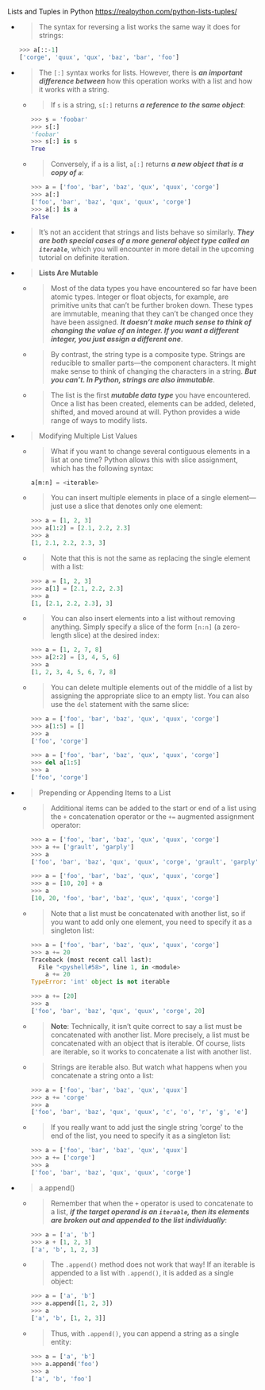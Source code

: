 
Lists and Tuples in Python https://realpython.com/python-lists-tuples/
- > The syntax for reversing a list works the same way it does for strings:
  ```py
  >>> a[::-1]
  ['corge', 'quux', 'qux', 'baz', 'bar', 'foo']
  ```
- > The `[:]` syntax works for lists. However, there is ***an important difference between*** how this operation works with a list and how it works with a string.
  * > If `s` is a string, `s[:]` returns ***a reference to the same object***:
    ```py
    >>> s = 'foobar'
    >>> s[:]
    'foobar'
    >>> s[:] is s
    True
    ```
  * > Conversely, if `a` is a list, `a[:]` returns ***a new object that is a copy of `a`***:
    ```py
    >>> a = ['foo', 'bar', 'baz', 'qux', 'quux', 'corge']
    >>> a[:]
    ['foo', 'bar', 'baz', 'qux', 'quux', 'corge']
    >>> a[:] is a
    False
    ```
- > It’s not an accident that strings and lists behave so similarly. ***They are both special cases of a more general object type called an `iterable`***, which you will encounter in more detail in the upcoming tutorial on definite iteration.
- > **Lists Are Mutable**
  * > Most of the data types you have encountered so far have been atomic types. Integer or float objects, for example, are primitive units that can’t be further broken down. These types are immutable, meaning that they can’t be changed once they have been assigned. ***It doesn’t make much sense to think of changing the value of an integer. If you want a different integer, you just assign a different one***.
  * > By contrast, the string type is a composite type. Strings are reducible to smaller parts—the component characters. It might make sense to think of changing the characters in a string. ***But you can’t. In Python, strings are also immutable***.
  * > The list is the first ***mutable data type*** you have encountered. Once a list has been created, elements can be added, deleted, shifted, and moved around at will. Python provides a wide range of ways to modify lists.
- > Modifying Multiple List Values
  * > What if you want to change several contiguous elements in a list at one time? Python allows this with slice assignment, which has the following syntax:
    ```py
    a[m:n] = <iterable>
    ```
  * > You can insert multiple elements in place of a single element—just use a slice that denotes only one element:
    ```py
    >>> a = [1, 2, 3]
    >>> a[1:2] = [2.1, 2.2, 2.3]
    >>> a
    [1, 2.1, 2.2, 2.3, 3]
    ```
  * > Note that this is not the same as replacing the single element with a list:
    ```py
    >>> a = [1, 2, 3]
    >>> a[1] = [2.1, 2.2, 2.3]
    >>> a
    [1, [2.1, 2.2, 2.3], 3]
    ```
  * > You can also insert elements into a list without removing anything. Simply specify a slice of the form `[n:n]` (a zero-length slice) at the desired index:
    ```py
    >>> a = [1, 2, 7, 8]
    >>> a[2:2] = [3, 4, 5, 6]
    >>> a
    [1, 2, 3, 4, 5, 6, 7, 8]
    ```
  * > You can delete multiple elements out of the middle of a list by assigning the appropriate slice to an empty list. You can also use the `del` statement with the same slice:
    ```py
    >>> a = ['foo', 'bar', 'baz', 'qux', 'quux', 'corge']
    >>> a[1:5] = []
    >>> a
    ['foo', 'corge']
    ```
    ```py
    >>> a = ['foo', 'bar', 'baz', 'qux', 'quux', 'corge']
    >>> del a[1:5]
    >>> a
    ['foo', 'corge']
    ```
- > Prepending or Appending Items to a List
  * > Additional items can be added to the start or end of a list using the `+` concatenation operator or the `+=` augmented assignment operator:
    ```py
    >>> a = ['foo', 'bar', 'baz', 'qux', 'quux', 'corge']
    >>> a += ['grault', 'garply']
    >>> a
    ['foo', 'bar', 'baz', 'qux', 'quux', 'corge', 'grault', 'garply']
    ```
    ```py
    >>> a = ['foo', 'bar', 'baz', 'qux', 'quux', 'corge']
    >>> a = [10, 20] + a
    >>> a
    [10, 20, 'foo', 'bar', 'baz', 'qux', 'quux', 'corge']
    ```
  * > Note that a list must be concatenated with another list, so if you want to add only one element, you need to specify it as a singleton list:
    ```py
    >>> a = ['foo', 'bar', 'baz', 'qux', 'quux', 'corge']
    >>> a += 20
    Traceback (most recent call last):
      File "<pyshell#58>", line 1, in <module>
        a += 20
    TypeError: 'int' object is not iterable
    
    >>> a += [20]
    >>> a
    ['foo', 'bar', 'baz', 'qux', 'quux', 'corge', 20]
    ```
  * > **Note**: Technically, it isn’t quite correct to say a list must be concatenated with another list. More precisely, a list must be concatenated with an object that is iterable. Of course, lists are iterable, so it works to concatenate a list with another list.
  * > Strings are iterable also. But watch what happens when you concatenate a string onto a list:
    ```py
    >>> a = ['foo', 'bar', 'baz', 'qux', 'quux']
    >>> a += 'corge'
    >>> a
    ['foo', 'bar', 'baz', 'qux', 'quux', 'c', 'o', 'r', 'g', 'e']
    ```
  * > If you really want to add just the single string 'corge' to the end of the list, you need to specify it as a singleton list:
    ```py
    >>> a = ['foo', 'bar', 'baz', 'qux', 'quux']
    >>> a += ['corge']
    >>> a
    ['foo', 'bar', 'baz', 'qux', 'quux', 'corge']
    ```
- > a.append(<obj>)
  * > Remember that when the `+` operator is used to concatenate to a list, ***if the target operand is an `iterable`, then its elements are broken out and appended to the list individually***:
    ```py
    >>> a = ['a', 'b']
    >>> a + [1, 2, 3]
    ['a', 'b', 1, 2, 3]
    ```
  * > The `.append()` method does not work that way! If an iterable is appended to a list with `.append()`, it is added as a single object:
    ```py
    >>> a = ['a', 'b']
    >>> a.append([1, 2, 3])
    >>> a
    ['a', 'b', [1, 2, 3]]
    ```
  * > Thus, with `.append()`, you can append a string as a single entity:
    ```py
    >>> a = ['a', 'b']
    >>> a.append('foo')
    >>> a
    ['a', 'b', 'foo']
    ```
